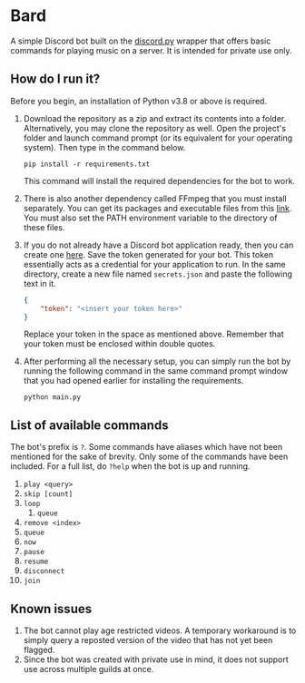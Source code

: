 # Bard

A simple Discord bot built on the [discord.py](https://github.com/Rapptz/discord.py) wrapper that offers basic commands for playing music on a server. It is intended for private use only.

## How do I run it?

Before you begin, an installation of Python v3.8 or above is required.

1. Download the repository as a zip and extract its contents into a folder. Alternatively, you may clone the repository as well. Open the project's folder and launch command prompt (or its equivalent for your operating system). Then type in the command below.
    ```
    pip install -r requirements.txt
    ```
    This command will install the required dependencies for the bot to work. 

2. There is also another dependency called FFmpeg that you must install separately. You can get its packages and executable files from this [link](https://ffmpeg.org/download.html). You must also set the PATH environment variable to the directory of these files.  

3. If you do not already have a Discord bot application ready, then you can create one [here](https://discord.com/developers/applications). Save the token generated for your bot. This token essentially acts as a credential for your application to run. In the same directory, create a new file named `secrets.json` and paste the following text in it.
    ``` json
    {
        "token": "<insert your token here>"
    }
    ```
    Replace your token in the space as mentioned above. Remember that your token must be enclosed within double quotes.

4. After performing all the necessary setup, you can simply run the bot by running the following command in the same command prompt window that you had opened earlier for installing the requirements.
    ```
    python main.py
    ```

## List of available commands

The bot's prefix is `?`. Some commands have aliases which have not been mentioned for the sake of brevity. Only some of the commands have been included. For a full list, do `?help` when the bot is up and running.

1. `play <query>`
2. `skip [count]` 
3. `loop`
	1. `queue`
4. `remove <index>`
5. `queue`
5.  `now`
6. `pause`
7. `resume`
8. `disconnect`
9. `join`

## Known issues

1. The bot cannot play age restricted videos. A temporary workaround is to simply query a reposted version of the video that has not yet been flagged.
2. Since the bot was created with private use in mind, it does not support use across multiple guilds at once.